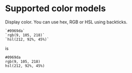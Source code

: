 # Supported color models
Display color. You can use hex, RGB or HSL using backticks.

```
`#0969da`
`rgb(9, 105, 218)`
`hsl(212, 92%, 45%)`
```
is

`#0969da`\
`rgb(9, 105, 218)`\
`hsl(212, 92%, 45%)`